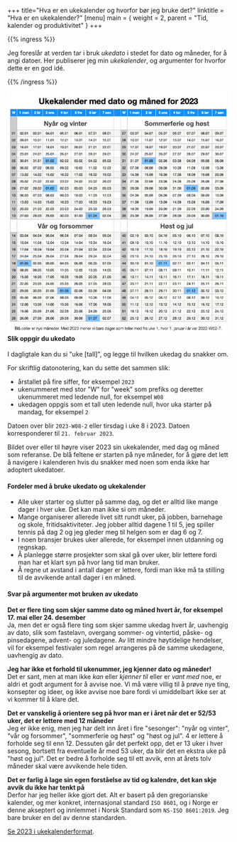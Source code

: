 +++
title="Hva er en ukekalender og hvorfor bør jeg bruke det?"
linktitle = "Hva er en ukekalender?"
[menu]
main = { weight = 2, parent = "Tid, kalender og produktivitet" }
+++

<!-- markdownlint-disable MD033 -->

{{% ingress %}}

Jeg foreslår at verden tar i bruk _ukedato_ i stedet for dato og måneder, for å angi datoer.
Her publiserer jeg min _ukekalender_, og argumenter for hvorfor dette er en god idé.

{{% /ingress %}}

<a href="../2023">
<img
 src="2023.png"
 align="right"
 class="responsive"
 alt="...">
 </a>

#### Slik oppgir du ukedato

I dagligtale kan du si "uke [tall]", og legge til hvilken ukedag du snakker om.

For skriftlig datonotering, kan du sette det sammen slik:

- årstallet på fire siffer, for eksempel <code>2023</code>
- ukenummeret med stor "W" for "week" som prefiks og deretter ukenummeret med ledende null, for
eksempel <code>W08</code>
- ukedagen oppgis som et tall uten ledende null, hvor uka starter på mandag, for eksempel
<code>2</code>

Datoen over blir <code>2023-W08-2</code> eller tirsdag i uke 8 i 2023. Datoen korresponderer til
<code>21. februar 2023</code>.

Bildet over eller til høyre viser 2023 sin ukekalender, med dag og måned som referanse.
De blå feltene er starten på nye måneder, for å gjøre det lett å navigere i kalenderen hvis du
snakker med noen som enda ikke har adoptert ukedatoer.

#### Fordeler med å bruke ukedato og ukekalender

- Alle uker starter og slutter på samme dag, og det er alltid like mange dager i hver uke. Det
kan man ikke si om måneder.
- Mange organiserer allerede livet sitt rundt uker, på jobben, barnehage og skole,
fritidsaktiviteter. Jeg jobber alltid dagene 1 til 5, jeg spiller tennis på dag 2 og jeg
gleder meg til helgen som er dag 6 og 7.
- I noen bransjer brukes uker allerede, for eksempel innen utdanning og regnskap.
- Å planlegge større prosjekter som skal gå over uker, blir lettere fordi man har et klart syn på
hvor lang tid man bruker.
- Å regne ut avstand i antall dager er lettere, fordi man ikke må ta stilling til de avvikende
antall dager i en måned.

#### Svar på argumenter mot bruken av ukedato

**Det er flere ting som skjer samme dato og måned hvert år, for eksempel 17. mai
eller 24. desember**  
Ja, men det er også flere ting som skjer samme ukedag hvert år, uavhengig av dato, slik som
fastelavn, overgang sommer- og vintertid, påske- og pinsedagene, advent- og juledagene.
Av litt mindre høytidelige hendelser, vil for eksempel festivaler som regel arrangeres på de
samme ukedagene, uavhengig av dato.

**Jeg har ikke et forhold til ukenummer, jeg kjenner dato og måneder!**  
Det er sant, men at man ikke _kan_ eller _kjenner til_ eller er _vant med_ noe, er aldri et godt
argument for å avvise noe. Vi må være villig til å prøve nye ting, konsepter og ideer, og ikke
avvise noe bare fordi vi umiddelbart ikke ser at vi kommer til å klare det.

**Det er vanskelig å orientere seg på hvor man er i året når det er 52/53 uker, det er lettere
med 12 måneder**  
Jeg er ikke enig, men jeg har delt inn året i fire "sesonger": "nyår og vinter", "vår og forsommer",
"sommerferie og høst" og "høst og jul". 4 er lettere å forholde seg til enn 12. Dessuten går det
perfekt opp, det er 13 uker i hver sesong, bortsett fra eventuelle år med 53 uker, da blir det
en ekstra uke på "høst og jul". Det er bedre å forholde seg til ett avvik, enn at årets tolv måneder
skal være avvikende hele tiden.

**Det er farlig å lage sin egen forståelse av tid og kalendre, det kan skje avvik du ikke har
tenkt på**  
Derfor har jeg heller ikke gjort det. Alt er basert på den gregorianske kalender, og mer konkret,
internasjonal standard <code>ISO 8601</code>, og i Norge er denne akseptert og innlemmet i
Norsk Standard som <code>NS-ISO 8601:2019</code>. Jeg bare bruker en del av denne standarden.

<a href="../2023">Se 2023 i ukekalenderformat</a>.
